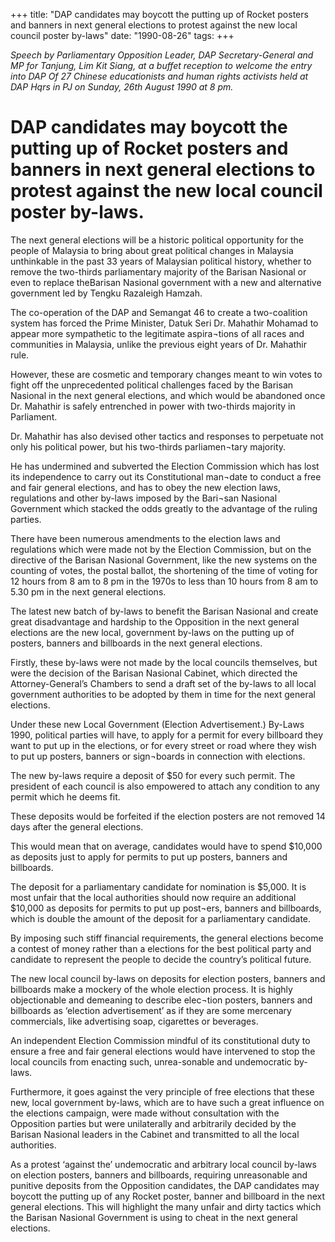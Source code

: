 +++ 
title: "DAP candidates may boycott the putting up of Rocket posters and banners in next general elections to protest against the new local council poster by-laws"
date: "1990-08-26"
tags:
+++

_Speech by Parliamentary Opposition Leader, DAP Secretary-General and MP for Tanjung, Lim Kit Siang, at a buffet reception to welcome the entry into DAP Of 27 Chinese educationists and human rights activists held at DAP Hqrs in PJ on Sunday, 26th August 1990 at 8 pm._

# DAP candidates may boycott the putting up of Rocket posters and banners in next general elections to protest against the new local council poster by-laws.

The next general elections will be a historic political opportunity for the people of Malaysia to bring about great political changes in Malaysia unthinkable in the past 33 years of Malaysian political history, whether to remove the two-thirds parliamentary majority of the Barisan Nasional or even to replace theBarisan Nasional government with a new and alternative government led by Tengku Razaleigh Hamzah.</u>

The co-operation of the DAP and Semangat 46 to create a two-coalition system has forced the Prime Minister, Datuk Seri Dr. Mahathir Mohamad to appear more sympathetic to the legitimate aspira¬tions of all races and communities in Malaysia, unlike the previous eight  years of Dr. Mahathir rule.

However, these are cosmetic and temporary changes meant to win votes to fight off the unprecedented political challenges faced by the Barisan Nasional in the next general elections, and which would be abandoned once Dr. Mahathir is safely entrenched in power with two-thirds majority in Parliament.

Dr. Mahathir has also devised other tactics and responses to perpetuate not only his political power, but his two-thirds parliamen¬tary majority.

He has undermined and subverted the Election Commission which has lost its independence to carry out its Constitutional man¬date to conduct a free and fair general elections, and has to obey the new election laws, regulations and other by-laws imposed by the Bari¬san Nasional Government which stacked the odds greatly to the advantage of the ruling parties.

There have been numerous amendments to the election laws and regulations which were made not by the Election Commission, but on the directive of the Barisan Nasional Government, like the new systems on the counting of votes, the postal ballot, the shortening of the time of voting for 12 hours from 8 am to 8 pm in the 1970s to less than 10 hours from 8 am to 5.30 pm in the next general elections.

The latest new batch of by-laws to benefit the Barisan Nasional and create great disadvantage and hardship to the Opposition in the next general elections are the new local, government by-laws on the putting up of posters, banners and billboards in the next general elections.

Firstly, these by-laws were not made by the local councils themselves, but were the decision of the Barisan Nasional Cabinet, which directed the Attorney-General’s Chambers to send a draft set of the 
by-laws to all local government authorities to be adopted by them in time for the next general elections.

Under these new Local Government (Election Advertisement.) By-Laws 1990, political parties will have, to apply for a permit for every billboard they want to put up in the elections, or for every street or road where they wish to put up posters, banners or sign¬boards in connection with elections.

The new by-laws require a deposit of $50 for every such permit. The president of each council is also empowered to attach any condition to any permit which he deems fit.

These deposits would be forfeited if the election posters are not removed 14 days after the general elections.

This would mean that on average, candidates would have to spend $10,000 as deposits just to apply for permits to put up posters, banners and billboards.

The deposit for a parliamentary candidate for nomination is $5,000. It is most unfair that the local authorities should now require an additional $10,000 as deposits for permits to put up post¬ers, banners and billboards, which is double the amount of the deposit for a parliamentary candidate.

By imposing such stiff financial requirements, the general elections become a contest of money rather than a elections for the best political party and candidate to represent the people to decide the country’s political future.

The new local council by-laws on deposits for election posters, banners and billboards make a mockery 
of the whole election process. It is highly objectionable and demeaning to describe elec¬tion posters, banners and billboards as ‘election advertisement’ as if they are some mercenary commercials, like advertising soap, cigarettes or beverages.

An independent Election Commission mindful of its constitutional duty to ensure a free and fair 
general elections would have intervened to stop the local councils from enacting such, unrea-sonable and undemocratic by-laws.

Furthermore, it goes against the very principle of free elections that these new, local government by-laws, which are to have such a great influence on the elections campaign, were made without consultation with the Opposition parties but were unilaterally and arbitrarily decided by the Barisan Nasional leaders in the Cabinet and transmitted to all the local authorities.

As a protest ‘against the’ undemocratic and arbitrary local council by-laws on election posters, banners and billboards, requiring unreasonable and punitive deposits from the Opposition candidates, the DAP candidates may boycott the putting up of any Rocket poster, banner and billboard in the next general elections. This will highlight the many unfair and dirty tactics which the Barisan Nasional Government is using to cheat in the next general elections.
 
